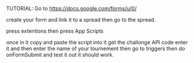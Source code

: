 TUTORIAL:
Go to https://docs.google.com/forms/u/0/




create your form and link it to a spread then go to the spread.



press extentions then press App Scripts



once in it copy and paste the script into it get the challonge API code enter it and then enter the name of your tournement then go to triggers
then do onFormSubmit and test it out it should work.
